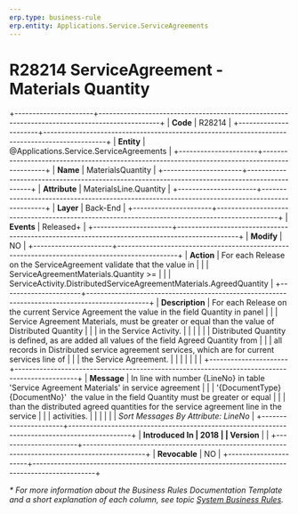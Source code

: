```yaml
---
erp.type: business-rule
erp.entity: Applications.Service.ServiceAgreements
---
```


# R28214 ServiceAgreement - Materials Quantity
+----------------------+-----------------------------------------------------------------------------------------------+
| **Code**             | R28214                                                                                        |
+----------------------+-----------------------------------------------------------------------------------------------+
| **Entity**           | @Applications.Service.ServiceAgreements                                                       |
+----------------------+-----------------------------------------------------------------------------------------------+
| **Name**             | MaterialsQuantity                                                                             |
+----------------------+-----------------------------------------------------------------------------------------------+
| **Attribute**        | MaterialsLine.Quantity                                                                        |
+----------------------+-----------------------------------------------------------------------------------------------+
| **Layer**            | Back-End                                                                                      |
+----------------------+-----------------------------------------------------------------------------------------------+
| **Events**           | Released+                                                                                     |
+----------------------+-----------------------------------------------------------------------------------------------+
| **Modify**           | NO                                                                                            |
+----------------------+-----------------------------------------------------------------------------------------------+
| **Action**           | For each Release on the ServiceAgreement validate that the value in                           |
|                      | ServiceAgreementMaterials.Quantity \>=                                                        |
|                      | ServiceActivity.DistributedServiceAgreementMaterials.AgreedQuantity                           |
+----------------------+-----------------------------------------------------------------------------------------------+
| **Description**      | For each Release on the current Service Agreement the value in the field Quantity in panel    |
|                      | Service Agreement Materials, must be greater or equal than the value of Distributed Quantity  |
|                      | in the Service Activity.                                                                      |
|                      |                                                                                               |
|                      | Distributed Quantity is defined, as are added all values of the field Agreed Quantity from    |
|                      | all records in Distributed service agreement services, which are for current services line of |
|                      | the Service Agreement.                                                                        |
|                      |                                                                                               |
|                      |                                                                                               |
+----------------------+-----------------------------------------------------------------------------------------------+
| **Message**          | In line with number {LineNo} in table \'Service Agreement Materials\' in service agreement    |
|                      | \'{DocumentType} {DocumentNo}\'  the value in the field Quantity must be greater or equal     |
|                      | than the distributed agreed quantities for the service agreement line in the service          |
|                      | activities.                                                                                   |
|                      |                                                                                               |
|                      | *Sort Messages By Attribute: LineNo*                                                          |
+----------------------+-----------------------------------------------------------------------------------------------+
| **Introduced In      | 2018                                                                                          |
| Version**            |                                                                                               |
+----------------------+-----------------------------------------------------------------------------------------------+
| **Revocable**        | NO                                                                                            |
+----------------------+-----------------------------------------------------------------------------------------------+

*\* For more information about the Business Rules Documentation Template and a short explanation of each column, see
topic [System Business Rules](../templates/template-description-system-business-rules.md).*
